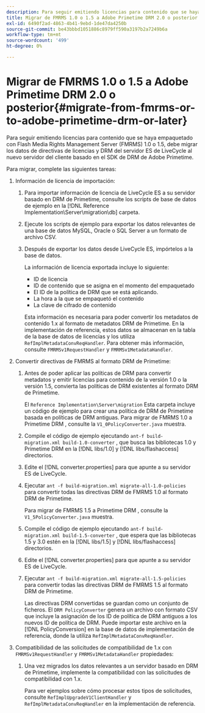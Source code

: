 ```yaml
---
description: Para seguir emitiendo licencias para contenido que se haya empaquetado con Flash Media Rights Management Server (FMRMS) 1.0 o 1.5, debe migrar los datos de directivas de licencias y DRM del servidor ES de LiveCycle al nuevo servidor del cliente basado en el SDK de DRM de Adobe Primetime.
title: Migrar de FMRMS 1.0 o 1.5 a Adobe Primetime DRM 2.0 o posterior
exl-id: 6490f2ad-4863-4b41-9ebd-1de47da4250b
source-git-commit: be43bbbd1051886c8979ff590a3197b2a7249b6a
workflow-type: tm+mt
source-wordcount: '499'
ht-degree: 0%

---
```


# Migrar de FMRMS 1.0 o 1.5 a Adobe Primetime DRM 2.0 o posterior{#migrate-from-fmrms-or-to-adobe-primetime-drm-or-later}

Para seguir emitiendo licencias para contenido que se haya empaquetado con Flash Media Rights Management Server (FMRMS) 1.0 o 1.5, debe migrar los datos de directivas de licencias y DRM del servidor ES de LiveCycle al nuevo servidor del cliente basado en el SDK de DRM de Adobe Primetime.

Para migrar, complete las siguientes tareas:

1. Información de licencia de importación:

   1. Para importar información de licencia de LiveCycle ES a su servidor basado en DRM de Primetime, consulte los scripts de base de datos de ejemplo en la [!DNL Reference Implementation\Server\migration\db] carpeta.
   1. Ejecute los scripts de ejemplo para exportar los datos relevantes de una base de datos MySQL, Oracle o SQL Server a un formato de archivo CSV.
   1. Después de exportar los datos desde LiveCycle ES, impórtelos a la base de datos.

      La información de licencia exportada incluye lo siguiente:

      * ID de licencia
      * ID de contenido que se asigna en el momento del empaquetado
      * El ID de la política de DRM que se está aplicando.
      * La hora a la que se empaquetó el contenido
      * La clave de cifrado de contenido

      Esta información es necesaria para poder convertir los metadatos de contenido 1.x al formato de metadatos DRM de Primetime. En la implementación de referencia, estos datos se almacenan en la tabla de la base de datos de licencias y los utiliza `RefImplMetadataConvReqHandler`. Para obtener más información, consulte `FMRMSv1RequestHandler` y `FMRMSv1MetadataHandler`.


1. Convertir directivas de FMRMS al formato DRM de Primetime:

   1. Antes de poder aplicar las políticas de DRM para convertir metadatos y emitir licencias para contenido de la versión 1.0 o la versión 1.5, convierta las políticas de DRM existentes al formato DRM de Primetime.

      El `Reference Implementation\Server\migration` Esta carpeta incluye un código de ejemplo para crear una política de DRM de Primetime basada en políticas de DRM antiguas. Para migrar de FMRMS 1.0 a Primetime DRM , consulte la `V1_0PolicyConverter.java` muestra.
   1. Compile el código de ejemplo ejecutando `ant-f build-migration.xml build-1.0-converter` , que busca las bibliotecas 1.0 y Primetime DRM en la [!DNL libs/1.0] y [!DNL libs/flashaccess] directorios.

   1. Edite el [!DNL converter.properties] para que apunte a su servidor ES de LiveCycle.
   1. Ejecutar `ant -f build-migration.xml migrate-all-1.0-policies` para convertir todas las directivas DRM de FMRMS 1.0 al formato DRM de Primetime.

      Para migrar de FMRMS 1.5 a Primetime DRM , consulte la `V1_5PolicyConverter.java` muestra.

   1. Compile el código de ejemplo ejecutando `ant-f build-migration.xml build-1.5-converter` , que espera que las bibliotecas 1.5 y 3.0 estén en la [!DNL libs/1.5] y [!DNL libs/flashaccess] directorios.

   1. Edite el [!DNL converter.properties] para que apunte a su servidor ES de LiveCycle.
   1. Ejecutar `ant -f build-migration.xml migrate-all-1.5-policies` para convertir todas las directivas DRM de FMRMS 1.5 al formato DRM de Primetime.

      Las directivas DRM convertidas se guardan como un conjunto de ficheros. El `DRM PolicyConverter` genera un archivo con formato CSV que incluye la asignación de los ID de política de DRM antiguos a los nuevos ID de política de DRM. Puede importar este archivo en la [!DNL PolicyConversion] en la base de datos de implementación de referencia, donde la utiliza `RefImplMetadataConvReqHandler`.

1. Compatibilidad de las solicitudes de compatibilidad de 1.x con `FMRMSv1RequestHandler` y `FMRMSv1MetadataHandler` propiedades:

   1. Una vez migrados los datos relevantes a un servidor basado en DRM de Primetime, implemente la compatibilidad con las solicitudes de compatibilidad con 1.x.

      Para ver ejemplos sobre cómo procesar estos tipos de solicitudes, consulte `RefImplUpgradeV1ClientHandler` y `RefImplMetadataConvReqHandler` en la implementación de referencia.
